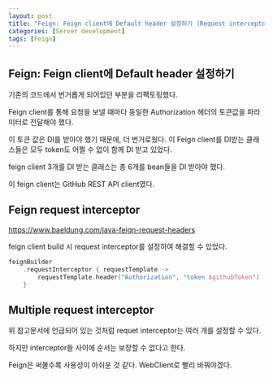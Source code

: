 ```yaml
---
layout: post
title: "Feign: Feign client에 Default header 설정하기 (Request interceptor)"
categories: [Server development]
tags: [Feign]
---
```


## Feign: Feign client에 Default header 설정하기

기존의 코드에서 번거롭게 되어있던 부분을 리팩토링했다.

Feign client를 통해 요청을 보낼 때마다 동일한 Authorization 헤더의 토큰값을 파라미터로 전달해야 했다.

이 토큰 값은 DI를 받아야 했기 때문에, 더 번거로웠다. 이 Feign client를 DI받는 클래스들은 모두 token도 어쩔 수 없이 함께 DI 받고 있었다.

feign client 3개를 DI 받는 클래스는 총 6개를 bean들을 DI 받아야 했다.

이 feign client는 GitHub REST API client였다.

## Feign request interceptor

<https://www.baeldung.com/java-feign-request-headers>

feign client build 시 request interceptor를 설정하여 해결할 수 있었다.

```kotlin
feignBuilder
    .requestInterceptor { requestTemplate ->
        requestTemplate.header("Authorization", "token $githubToken")
    }
```

## Multiple request interceptor

위 참고문서에 언급되어 있는 것처럼 requet interceptor는 여러 개를 설정할 수 있다.

하지만 interceptor들 사이에 순서는 보장할 수 없다고 한다.

Feign은 써볼수록 사용성이 아쉬운 것 같다. WebClient로 빨리 바꿔야겠다.

